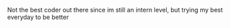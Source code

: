 Not the best coder out there since im still an intern level, but trying my best everyday to be better
